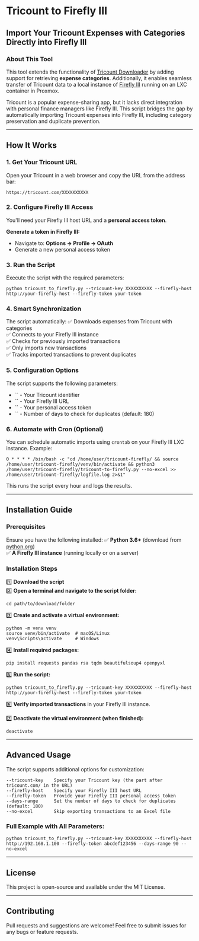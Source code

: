 # Tricount to Firefly III

## Import Your Tricount Expenses with Categories Directly into Firefly III

### About This Tool

This tool extends the functionality of [Tricount Downloader](https://github.com/MrNachoX/tricount-downloader) by adding support for retrieving **expense categories**. Additionally, it enables seamless transfer of Tricount data to a local instance of [Firefly III](https://github.com/firefly-iii/firefly-iii) running on an LXC container in Proxmox.

Tricount is a popular expense-sharing app, but it lacks direct integration with personal finance managers like Firefly III. This script bridges the gap by automatically importing Tricount expenses into Firefly III, including category preservation and duplicate prevention.

---

## How It Works

### 1. Get Your Tricount URL

Open your Tricount in a web browser and copy the URL from the address bar:

```
https://tricount.com/XXXXXXXXXX
```

### 2. Configure Firefly III Access

You'll need your Firefly III host URL and a **personal access token**.

**Generate a token in Firefly III:**

- Navigate to: **Options → Profile → OAuth**
- Generate a new personal access token

### 3. Run the Script

Execute the script with the required parameters:

```
python tricount_to_firefly.py --tricount-key XXXXXXXXXX --firefly-host http://your-firefly-host --firefly-token your-token
```

### 4. Smart Synchronization

The script automatically: ✅ Downloads expenses from Tricount with categories\
✅ Connects to your Firefly III instance\
✅ Checks for previously imported transactions\
✅ Only imports new transactions\
✅ Tracks imported transactions to prevent duplicates

### 5. Configuration Options

The script supports the following parameters:

- \`\` - Your Tricount identifier
- \`\` - Your Firefly III URL
- \`\` - Your personal access token
- \`\` - Number of days to check for duplicates (default: 180)

### 6. Automate with Cron (Optional)

You can schedule automatic imports using `crontab` on your Firefly III LXC instance. Example:

```
0 * * * * /bin/bash -c "cd /home/user/tricount-firefly/ && source /home/user/tricount-firefly/venv/bin/activate && python3 /home/user/tricount-firefly/tricount-to-firefly.py --no-excel >> /home/user/tricount-firefly/logfile.log 2>&1"
```

This runs the script every hour and logs the results.

---

## Installation Guide

### Prerequisites

Ensure you have the following installed: ✅ **Python 3.6+** (download from [python.org](https://www.python.org/))\
✅ **A Firefly III instance** (running locally or on a server)

### Installation Steps

1️⃣ **Download the script**\
2️⃣ **Open a terminal and navigate to the script folder:**

```
cd path/to/download/folder
```

3️⃣ **Create and activate a virtual environment:**

```
python -m venv venv
source venv/bin/activate  # macOS/Linux
venv\Scripts\activate     # Windows
```

4️⃣ **Install required packages:**

```
pip install requests pandas rsa tqdm beautifulsoup4 openpyxl
```

5️⃣ **Run the script:**

```
python tricount_to_firefly.py --tricount-key XXXXXXXXXX --firefly-host http://your-firefly-host --firefly-token your-token
```

6️⃣ **Verify imported transactions** in your Firefly III instance.

7️⃣ **Deactivate the virtual environment (when finished):**

```
deactivate
```

---

## Advanced Usage

The script supports additional options for customization:

```
--tricount-key    Specify your Tricount key (the part after tricount.com/ in the URL)
--firefly-host    Specify your Firefly III host URL
--firefly-token   Provide your Firefly III personal access token
--days-range      Set the number of days to check for duplicates (default: 180)
--no-excel        Skip exporting transactions to an Excel file
```

### Full Example with All Parameters:

```
python tricount_to_firefly.py --tricount-key XXXXXXXXXX --firefly-host http://192.168.1.100 --firefly-token abcdef123456 --days-range 90 --no-excel
```

---

## License

This project is open-source and available under the MIT License.

---

## Contributing

Pull requests and suggestions are welcome! Feel free to submit issues for any bugs or feature requests.

